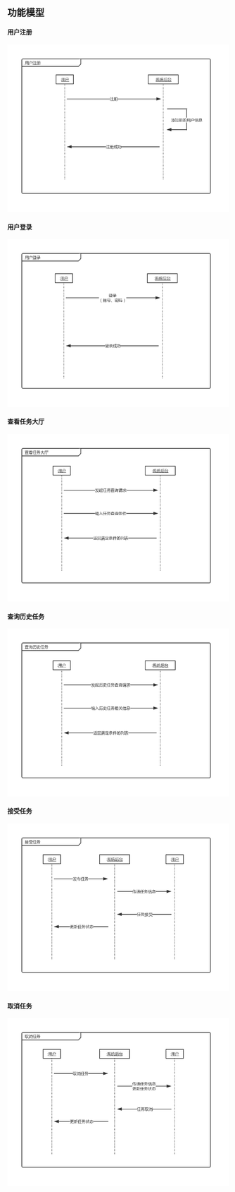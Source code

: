 ## 功能模型





#### 用户注册

![](./images/功能模型_用户注册.png)

#### 用户登录

![](./images/功能模型_用户登录.png)

#### 查看任务大厅

![](./images/功能模型_查看任务大厅.png)

#### 查询历史任务

![](./images/功能模型_查询历史任务.png)

#### 接受任务

![](./images/功能模型_接受任务.png)

#### 取消任务

![](./images/功能模型_取消任务.png)

